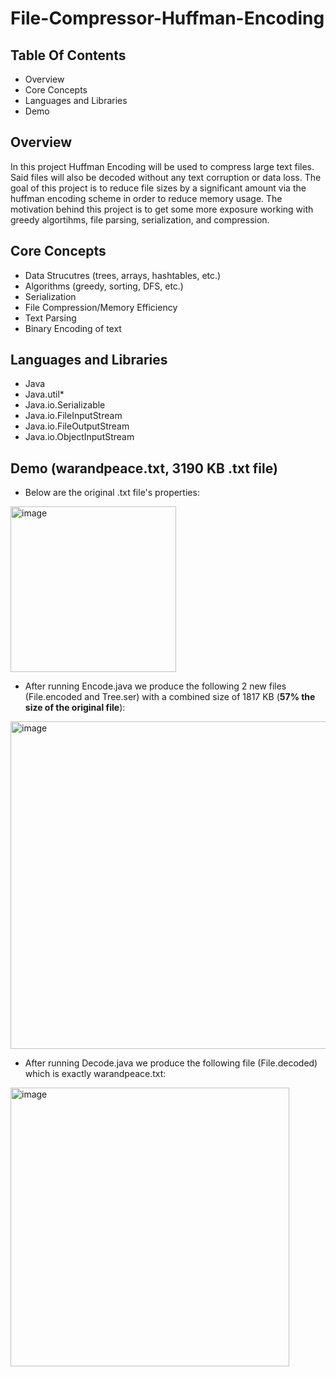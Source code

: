 # File-Compressor-Huffman-Encoding

## Table Of Contents
- Overview
- Core Concepts
- Languages and Libraries
- Demo 


## Overview

In this project Huffman Encoding will be used to compress large text files. Said files will also be decoded without any text corruption or data loss. The goal of this project is to reduce file sizes by a significant amount via the huffman encoding scheme in order to reduce memory usage. The motivation behind this project is to get some more exposure working with greedy algortihms, file parsing, serialization, and compression.

## Core Concepts

- Data Strucutres (trees, arrays, hashtables, etc.)
- Algorithms (greedy, sorting, DFS, etc.)
- Serialization
- File Compression/Memory Efficiency
- Text Parsing
- Binary Encoding of text

## Languages and Libraries
- Java
- Java.util*
- Java.io.Serializable
- Java.io.FileInputStream
- Java.io.FileOutputStream
- Java.io.ObjectInputStream

## Demo (warandpeace.txt, 3190 KB .txt file)

- Below are the original .txt file's properties:

<img width="265" alt="image" src="https://github.com/Muslim-Rana/File-Compressor-Huffman-Encoding/assets/125168332/40057ccf-1934-4316-8d8e-a5e04fef5f11">

- After running Encode.java we produce the following 2 new files (File.encoded and Tree.ser) with a combined size of 1817 KB (**57% the size of the original file**):

<img width="524" alt="image" src="https://github.com/Muslim-Rana/File-Compressor-Huffman-Encoding/assets/125168332/7df9a9fd-ed48-40e5-b455-9a1eb5bc5cd4">

- After running Decode.java we produce the following file (File.decoded) which is exactly warandpeace.txt:

<img width="446" alt="image" src="https://github.com/Muslim-Rana/File-Compressor-Huffman-Encoding/assets/125168332/f7bc6186-e5d9-4c42-81a0-32aa5327046f">



